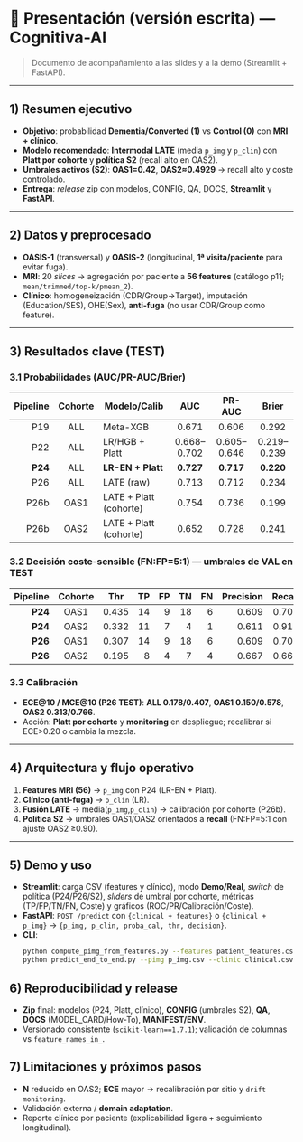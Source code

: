 # 🧾 Presentación (versión escrita) — Cognitiva-AI

> Documento de acompañamiento a las slides y a la demo (Streamlit + FastAPI).

---

## 1) Resumen ejecutivo
- **Objetivo**: probabilidad **Dementia/Converted (1)** vs **Control (0)** con **MRI + clínico**.
- **Modelo recomendado**: **Intermodal LATE** (media `p_img` y `p_clin`) con **Platt por cohorte** y **política S2** (recall alto en OAS2).
- **Umbrales activos (S2)**: **OAS1=0.42**, **OAS2≈0.4929** → recall alto y coste controlado.
- **Entrega**: *release* zip con modelos, CONFIG, QA, DOCS, **Streamlit** y **FastAPI**.

---

## 2) Datos y preprocesado
- **OASIS-1** (transversal) y **OASIS-2** (longitudinal, **1ª visita/paciente** para evitar fuga).  
- **MRI**: 20 *slices* → agregación por paciente a **56 features** (catálogo p11; `mean/trimmed/top-k/pmean_2`).  
- **Clínico**: homogeneización (CDR/Group→Target), imputación (Education/SES), OHE(Sex), **anti-fuga** (no usar CDR/Group como feature).

---

## 3) Resultados clave (TEST)

### 3.1 Probabilidades (AUC/PR-AUC/Brier)
| Pipeline | Cohorte | Modelo/Calib           |   AUC  | PR-AUC | Brier |
|---------:|:-------:|-------------------------|:------:|:------:|:-----:|
| P19      |  ALL    | Meta-XGB                | 0.671  | 0.606  | 0.292 |
| P22      |  ALL    | LR/HGB + Platt          | 0.668–0.702 | 0.605–0.646 | 0.219–0.239 |
| **P24**  |  ALL    | **LR-EN + Platt**       | **0.727** | **0.717** | **0.220** |
| P26      |  ALL    | LATE (raw)              | 0.713  | 0.712  | 0.234 |
| P26b     |  OAS1   | LATE + Platt (cohorte)  | 0.754  | 0.736  | 0.199 |
| P26b     |  OAS2   | LATE + Platt (cohorte)  | 0.652  | 0.728  | 0.241 |

### 3.2 Decisión coste-sensible (FN:FP=5:1) — umbrales de VAL en TEST
| Pipeline | Cohorte | Thr   |  TP |  FP |  TN |  FN | Precision | Recall |  Acc  | Cost |
|---------:|:------:|:-----:|----:|----:|----:|----:|----------:|-------:|------:|-----:|
| **P24**  | OAS1   | 0.435 | 14  |  9  | 18  |  6  | 0.609 | 0.700 | 0.681 | 39 |
| **P24**  | OAS2   | 0.332 | 11  |  7  |  4  |  1  | 0.611 | 0.917 | 0.652 | 12 |
| **P26**  | OAS1   | 0.307 | 14  |  9  | 18  |  6  | 0.609 | 0.700 | 0.681 | 39 |
| **P26**  | OAS2   | 0.195 |  8  |  4  |  7  |  4  | 0.667 | 0.667 | 0.652 | 24 |

### 3.3 Calibración
- **ECE@10 / MCE@10 (P26 TEST)**: **ALL 0.178/0.407**, **OAS1 0.150/0.578**, **OAS2 0.313/0.766**.  
- Acción: **Platt por cohorte** y **monitoring** en despliegue; recalibrar si ECE>0.20 o cambia la mezcla.

---

## 4) Arquitectura y flujo operativo
1. **Features MRI (56)** → `p_img` con P24 (LR-EN + Platt).  
2. **Clínico (anti-fuga)** → `p_clin` (LR).  
3. **Fusión LATE** → media(`p_img`,`p_clin`) → calibración por cohorte (P26b).  
4. **Política S2** → umbrales OAS1/OAS2 orientados a **recall** (FN:FP=5:1 con ajuste OAS2 ≥0.90).

---

## 5) Demo y uso
- **Streamlit**: carga CSV (features y clínico), modo **Demo/Real**, *switch* de política (P24/P26/S2), *sliders* de umbral por cohorte, métricas (TP/FP/TN/FN, Coste) y gráficos (ROC/PR/Calibración/Coste).  
- **FastAPI**: `POST /predict` con `{clinical + features}` o `{clinical + p_img}` → `{p_img, p_clin, proba_cal, thr, decision}`.  
- **CLI**:  
  ```bash
  python compute_pimg_from_features.py --features patient_features.csv --models_dir p26_release/models --out p_img.csv
  python predict_end_to_end.py --pimg p_img.csv --clinic clinical.csv --models_dir p26_release/models --config p26_release/CONFIG/deployment_config.json --out predictions.csv
  ```
## 6) Reproducibilidad y release
- **Zip** final: modelos (P24, Platt, clínico), **CONFIG** (umbrales S2), **QA**, **DOCS** (MODEL_CARD/How-To), **MANIFEST/ENV**.
- Versionado consistente (`scikit-learn==1.7.1`); validación de columnas vs `feature_names_in_`.

## 7) Limitaciones y próximos pasos
- **N** reducido en OAS2; **ECE** mayor → recalibración por sitio y `drift monitoring`.
- Validación externa / **domain adaptation**.
- Reporte clínico por paciente (explicabilidad ligera + seguimiento longitudinal).